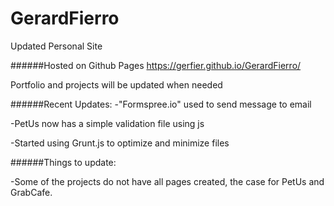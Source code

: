# GerardFierro 
Updated Personal Site 

######Hosted on Github Pages
https://gerfier.github.io/GerardFierro/

Portfolio and projects will be updated when needed

######Recent Updates:
-"Formspree.io" used to send message to email

-PetUs now has a simple validation file using  js

-Started using Grunt.js to optimize and minimize files


######Things to update:

-Some of the projects do not have all pages created, the case for PetUs and GrabCafe.



